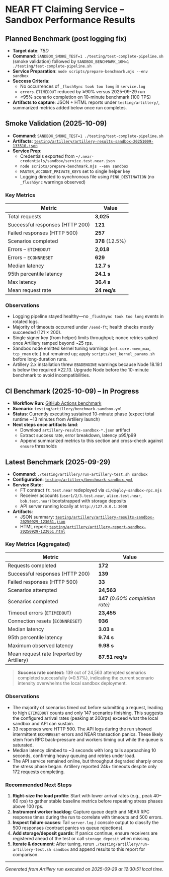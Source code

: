 # NEAR FT Claiming Service – Sandbox Performance Results

## Planned Benchmark (post logging fix)
- **Target date**: _TBD_
- **Command**: `SANDBOX_SMOKE_TEST=1 ./testing/test-complete-pipeline.sh` (smoke validation) followed by `SANDBOX_BENCHMARK_10M=1 ./testing/test-complete-pipeline.sh`
- **Service Preparation**: `node scripts/prepare-benchmark.mjs --env sandbox`
- **Success Criteria**:
  - No occurrences of `_flushSync took too long` in `service.log`
  - `errors.ETIMEDOUT` reduced by ≥90% versus 2025-09-29 run
  - ≥95% scenario completion on 10-minute benchmark (100 TPS)
- **Artifacts to capture**: JSON + HTML reports under `testing/artillery/`, summarized metrics added below once run completes.

## Smoke Validation (2025-10-09)
- **Command**: `SANDBOX_SMOKE_TEST=1 ./testing/test-complete-pipeline.sh`
- **Artifacts**: [`testing/artillery/artillery-results-sandbox-20251009-133510.json`](testing/artillery/artillery-results-sandbox-20251009-133510.json)
- **Service Prep**:
  - Credentials exported from `~/.near-credentials/sandbox/service.test.near.json`
  - `node scripts/prepare-benchmark.mjs --env sandbox`
  - `MASTER_ACCOUNT_PRIVATE_KEYS` set to single helper key
  - Logging directed to synchronous file using `PINO_DESTINATION` (no `_flushSync` warnings observed)

### Key Metrics
| Metric | Value |
| --- | --- |
| Total requests | **3,025** |
| Successful responses (HTTP 200) | **121** |
| Failed responses (HTTP 500) | **257** |
| Scenarios completed | **378** (12.5%) |
| Errors – `ETIMEDOUT` | **2,018** |
| Errors – `ECONNRESET` | **629** |
| Median latency | **12.7 s** |
| 95th percentile latency | **24.1 s** |
| Max latency | **36.4 s** |
| Mean request rate | **24 req/s** |

### Observations
- Logging pipeline stayed healthy—no `_flushSync took too long` events in rotated logs.
- Majority of timeouts occurred under `/send-ft`; health checks mostly succeeded (121 × 200).
- Single signer key (from helper) limits throughput; nonce retries spiked once Artillery ramped beyond ~25 rps.
- Sandbox node emitted kernel tuning warnings (`net.core.rmem_max`, `tcp_rmem` etc.) but remained up; apply `scripts/set_kernel_params.sh` before long-duration runs.
- Artillery 2.x installation threw `EBADENGINE` warnings because Node 18.19.1 is below the required ≥22.13. Upgrade Node before the 10-minute benchmark to avoid incompatibilities.

## CI Benchmark (2025-10-09) – In Progress
- **Workflow Run**: [GitHub Actions benchmark](https://github.com/Psianturi/near-ft-claim-service/actions/workflows/benchmark.yml)
- **Scenario**: `testing/artillery/benchmark-sandbox.yml`
- **Status**: Currently executing sustained 10-minute phase (expect total runtime ~13 minutes from Artillery launch)
- **Next steps once artifacts land**:
  - Download `artillery-results-sandbox-*.json` artifact
  - Extract success rate, error breakdown, latency p95/p99
  - Append summarized metrics to this section and cross-check against `ensure` thresholds

## Latest Benchmark (2025-09-29)
- **Command**: `./testing/artillery/run-artillery-test.sh sandbox`
- **Configuration**: [`testing/artillery/benchmark-sandbox.yml`](testing/artillery/benchmark-sandbox.yml)
- **Service State**:
  - FT contract `ft.test.near` redeployed via `ci/deploy-sandbox-rpc.mjs`
  - Receiver accounts (`user1/2/3.test.near`, `alice.test.near`, `bob.test.near`) bootstrapped with storage deposits
  - API server running locally at `http://127.0.0.1:3000`
- **Artifacts**:
  - JSON summary: [`testing/artillery/artillery-results-sandbox-20250929-123051.json`](testing/artillery/artillery-results-sandbox-20250929-123051.json)
  - HTML report: [`testing/artillery/artillery-report-sandbox-20250929-123051.html`](testing/artillery/artillery-report-sandbox-20250929-123051.html)

### Key Metrics (Aggregated)
| Metric | Value |
| --- | --- |
| Requests completed | **172** |
| Successful responses (HTTP 200) | **139** |
| Failed responses (HTTP 500) | **33** |
| Scenarios attempted | **24,563** |
| Scenarios completed | **147** *(0.60% completion rate)* |
| Timeout errors (`ETIMEDOUT`) | **23,455** |
| Connection resets (`ECONNRESET`) | **936** |
| Median latency | **3.03 s** |
| 95th percentile latency | **9.74 s** |
| Maximum observed latency | **9.98 s** |
| Mean request rate (reported by Artillery) | **87.51 req/s** |

> **Success rate context:** 139 out of 24,563 attempted scenarios completed successfully (≈0.57%), indicating the current scenario intensity overwhelms the local sandbox deployment.

### Observations
- The majority of scenarios timed out before submitting a request, leading to high `ETIMEDOUT` counts and only 147 scenarios finishing. This suggests the configured arrival rates (peaking at 200rps) exceed what the local sandbox and API can sustain.
- 33 responses were HTTP 500. The API logs during the run showed intermittent `ECONNRESET` errors and NEAR transaction panics. These likely stem from RPC back-pressure and workers timing out while the queue is saturated.
- Median latency climbed to ~3 seconds with long tails approaching 10 seconds, confirming heavy queuing and retries under load.
- The API service remained online, but throughput degraded sharply once the stress phase began. Artillery reported 24k+ timeouts despite only 172 requests completing.

### Recommended Next Steps
1. **Right-size the load profile**: Start with lower arrival rates (e.g., peak 40–60 rps) to gather stable baseline metrics before repeating stress phases above 100 rps.
2. **Instrument worker backlog**: Capture queue depth and NEAR RPC response times during the run to correlate with timeouts and 500 errors.
3. **Inspect failure causes**: Tail `server.log` / console output to classify the 500 responses (contract panics vs queue rejections).
4. **Add storage/deposit guards**: If panics continue, ensure receivers are registered ahead of the test or call `storage_deposit` when missing.
5. **Iterate & document**: After tuning, rerun `./testing/artillery/run-artillery-test.sh sandbox` and append results to this report for comparison.

---
*Generated from Artillery run executed on 2025-09-29 at 12:30:51 local time.*